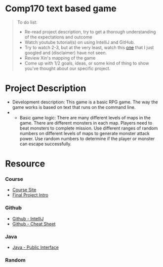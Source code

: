 # Comp170 text based game

> To do list:
> - Re-read project description, try to get a thorough understanding of the expectations and outcome
> - Watch youtube tutorial(s) on using IntelliJ and GitHub. 
> - Try to watch 2-3, but at the very least, watch this [one](https://www.youtube.com/watch?v=uUzRMOCBorg) that I just googled and (disclaimer) have not seen.
> - Review Xin's mapping of the game
> - Come up with 1/2 goals, ideas, or some kind of thing to show you've thought about our specific project.

# Project Description
- Development description: This game is a basic RPG game. The way the game works is based on text that runs on the command line.
- - Basic game logic: There are many different levels of maps in the game. There are different monsters in each map. Players need to beat monsters to complete mission. Use different ranges of random numbers on different levels of maps to generate monster attack power. Use random numbers to determine if the player or monster can escape successfully.


# Resource 

### Course 

- [Course Site](http://anh.cs.luc.edu/170/)
- [Final Project Intro](http://anh.cs.luc.edu/170/mynotes/groupproj.html)

### Github 

- [Github - IntelliJ](https://www.jetbrains.com/help/idea/set-up-a-git-repository.html)
- [Github - Cheat Sheet](https://education.github.com/git-cheat-sheet-education.pdf)
### Java

- [Java - Public Interface](https://docs.oracle.com/javase/tutorial/java/IandI/createinterface.html)

### Random 

